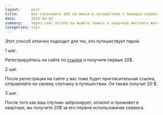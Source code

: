 ```yaml
---
layout:     post
title:      Как сэкономить 60$ на жилье в путешествии с помощью сервиса Airbnb.
date:       2016-04-02
summary:    Через сайт Airbnb вы можете пожить в квартире местного жителя и сэкономить до 60 долларов. 			
categories: tips
---
```


Этот способ отлично подходит для тех, кто путешествует парой.

1 шаг.

Регестрируйтесь на сайте по <a href="http://www.airbnb.ru/c/dimar6?s=8">ссылке</a> и получите первые 20$.

2 шаг.

После регистрации на сайте у вас тоже будет пригласительная ссылка, отправляйте ее своему спутнику в путешествии. Он также получит 20 $.

3 шаг.

После того как ваш спутник забронирует, оплатит и проживет в квартире, вы получите 20$ за его первое использование сервиса.
